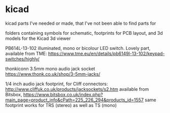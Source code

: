 # kicad
kicad parts I've needed or made, that I've not been able to find parts for

folders containing symbols for schematic, footprints for PCB layout, and 3d models for the Kicad 3d viewer

PB614L-13-102 illuminated, mono or bicolour LED switch. Lovely part, available from TME: https://www.tme.eu/en/details/pb6149l-13-102/keypad-switches/highly/

thonkiconn 3.5mm mono audio jack socket https://www.thonk.co.uk/shop/3-5mm-jacks/

1/4 inch audio jack footprint, for Cliff connectors: http://www.cliffuk.co.uk/products/jacksockets/s2.htm
available from Bitsbox, https://www.bitsbox.co.uk/index.php?main_page=product_info&cPath=225_226_294&products_id=1557
same footprint works for TRS (stereo) as well as TS (mono)



